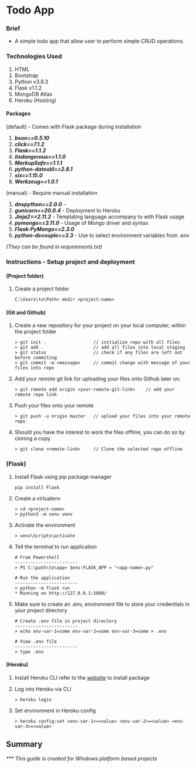 # Todo App

### Brief

* A simple todo app that allow user to perform simple CRUD operations.


### Technologies Used

1. HTML
1. Bootstrap
1. Python v3.8.3 
1. Flask v1.1.2
1. MongoDB Atlas
1. Heroku (Hosting)


#### Packages
(default) - Comes with Flask package during installation

1. **_bson==0.5.10_**
1. **_click==7.1.2_**
1. **_Flask==1.1.2_**
1. **_itsdangerous==1.1.0_**
1. **_MarkupSafe==1.1.1_**
1. **_python-dateutil==2.8.1_**
1. **_six==1.15.0_**
1. **_Werkzeug==1.0.1_**

(manual) - Require manual installation
1. **_dnspython==2.0.0_** - 
1. **_gunicorn==20.0.4_** - Deployment to Heroku
1. **_Jinja2==2.11.2_** - Templating language accompany to with Flask usage
1. **_pymongo==3.11.0_** - Usage of Mongo driver and syntax
1. **_Flask-PyMongo==2.3.0_**
1. **_python-decouple==3.3_** - Use to select environment variables from .env


*(They can be found in requirements.txt)*


### Instructions - Setup project and deployment


#### (Project folder)

1. Create a project folder
    ```
    C:\Users\to\Path> mkdir <project-name>
    ```

#### (Git and Github)

1. Create a new repository for your project on your local computer, within the project folder
    ```
    > git init .                  // initialize repo with all files
    > git add .                   // add all files into local staging
    > git status                  // check if any files are left out before commiting
    > git commit -m <message>     // commit change with message of your files into repo
    ```
2. Add your remote git link for uploading your files onto Github later on.
    ```
    > git remote add origin <your-remote-git-link>    // add your remote repo link
    ```
3. Push your files onto your remote
    ```
    > git push -u origin master   // upload your files into your remote repo
    ```

4. Should you have the interest to work the files offline, you can do so by cloning a copy.
    ```
    > git clone <remote-link>     // Clone the selected repo offline
    ```

### (Flask)
1. Install Flask using pip package manager
    ```
    pip install Flask
    ```

2. Create a virtualenv
    ```
    > cd <project-name>
    > python3 -m venv venv
    ```

3. Activate the environment
    ```
    > venv\Scripts\activate
    ```

4. Tell the terminal to run application

    ```
    # From Powershell
    ------------------------
    > PS C:\path\to\app> $env:FLASK_APP = "<app-name>.py"

    # Run the application
    ------------------------
    > python -m flask run
    * Running on http://127.0.0.1:5000/
    ```

5. Make sure to create an .env, environment file to store your credentials in your project directory
    ```
    # Create .env file in project directory
    ------------------------
    > echo env-var-1=some env-var-2=some env-var-3=some > .env
    
    # View .env file
    ------------------------
    > type .env
    ```


#### (Heroku)
1. Install Heroku CLI refer to the [website](https://devcenter.heroku.com/articles/heroku-cli) to install package

2. Log into Heroku via CLI
    ```
    > heroku login
    ```

3. Set environment in Heroku config
    ```
    > heroku config:set <env-var-1>=<value> <env-var-2>=<value> <env-var-3>=<value>
    ```



## Summary
_*** This guide is created for Windows platform based projects_